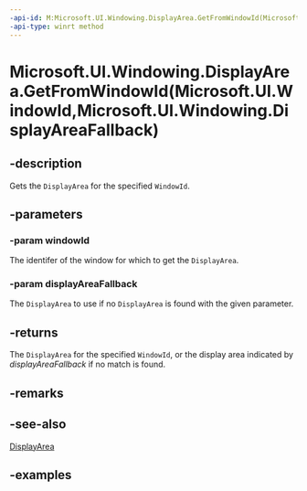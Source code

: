 ```yaml
---
-api-id: M:Microsoft.UI.Windowing.DisplayArea.GetFromWindowId(Microsoft.UI.WindowId,Microsoft.UI.Windowing.DisplayAreaFallback)
-api-type: winrt method
---
```


# Microsoft.UI.Windowing.DisplayArea.GetFromWindowId(Microsoft.UI.WindowId,Microsoft.UI.Windowing.DisplayAreaFallback)

<!--
public static Microsoft.UI.Windowing.DisplayArea GetFromWindowId (Microsoft.UI.WindowId windowId, Microsoft.UI.Windowing.DisplayAreaFallback displayAreaFallback);
-->

## -description

Gets the `DisplayArea` for the specified `WindowId`.

## -parameters

### -param windowId

The identifer of the window for which to get the `DisplayArea`.

### -param displayAreaFallback

The `DisplayArea` to use if no `DisplayArea` is found with the given parameter.

## -returns

The `DisplayArea` for the specified `WindowId`, or the display area indicated by _displayAreaFallback_ if no match is found.

## -remarks

## -see-also

[DisplayArea](displayarea.md)

## -examples

